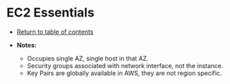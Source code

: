 # EC2 Essentials

* [Return to table of contents](../../../README.md)

* **Notes:**
  * Occupies single AZ, single host in that AZ.
  * Security groups associated with network interface, not the instance.
  * Key Pairs are globally available in AWS, they are not region specific.
